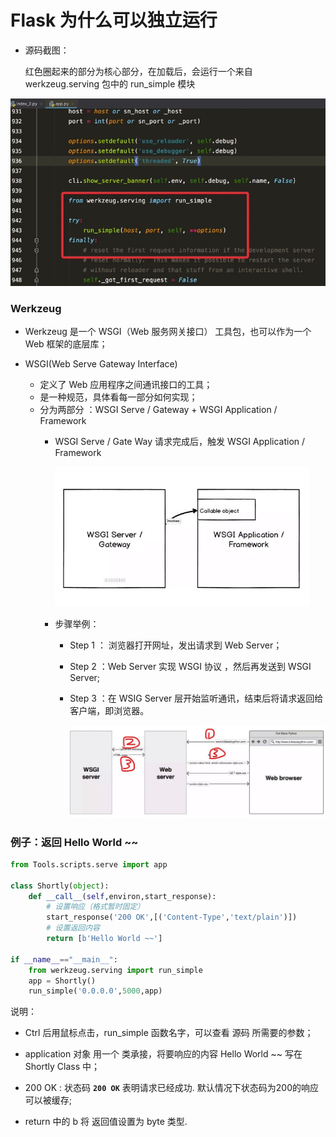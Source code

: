 # Flask 为什么可以独立运行



- 源码截图：

  红色圈起来的部分为核心部分，在加载后，会运行一个来自 werkzeug.serving 包中的 run_simple 模块

<img src="Resources/02.jpg" style="zoom:67%;" />



### Werkzeug

- Werkzeug 是一个 WSGI（Web 服务网关接口） 工具包，也可以作为一个 Web 框架的底层库；

- WSGI(Web Serve Gateway Interface) 
  - 定义了 Web 应用程序之间通讯接口的工具；
  - 是一种规范，具体看每一部分如何实现；
  - 分为两部分 ：WSGI Serve  / Gateway + WSGI Application / Framework
    - WSGI Serve / Gate Way 请求完成后，触发 WSGI Application / Framework
    
      <img src="Resources/03.jpg" style="zoom:67%;" />
    
    - 步骤举例：
      - Step 1 ： 浏览器打开网址，发出请求到 Web Server；
      
      - Step 2 ：Web Server 实现 WSGI 协议 ，然后再发送到  WSGI Server;
      
      - Step 3 ：在 WSIG Server 层开始监听通讯，结束后将请求返回给客户端，即浏览器。
      
        <img src="Resources/04.jpg" style="zoom:67%;" />



### 例子：返回 Hello World ~~



```python
from Tools.scripts.serve import app

class Shortly(object):
    def __call__(self,environ,start_response):
        # 设置响应（格式暂时固定）
        start_response('200 OK',[('Content-Type','text/plain')])
        # 设置返回内容
        return [b'Hello World ~~']

if __name__=="__main__":
    from werkzeug.serving import run_simple
    app = Shortly()
    run_simple('0.0.0.0',5000,app)
```

说明：

- Ctrl 后用鼠标点击，run_simple 函数名字，可以查看 源码 所需要的参数；
- application 对象 用一个 类承接，将要响应的内容 Hello World ~~ 写在 Shortly Class 中；

- 200 OK : 状态码 **`200 OK`** 表明请求已经成功. 默认情况下状态码为200的响应可以被缓存;
- return 中的 b 将 返回值设置为 byte 类型.